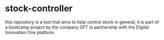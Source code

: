 # stock-controller
this repository is a tool that aims to help control stock in general, 
it is part of a bootcamp project by the company GFT in partnership with the Digital Innovation One platform.
